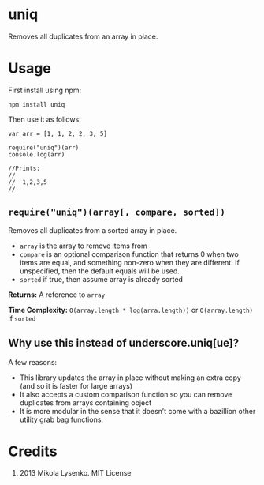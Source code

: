 uniq
====

Removes all duplicates from an array in place.

Usage
=====

First install using npm:

    npm install uniq

Then use it as follows:

    var arr = [1, 1, 2, 2, 3, 5]

    require("uniq")(arr)
    console.log(arr)

    //Prints:
    //
    //  1,2,3,5
    //

`require("uniq")(array[, compare, sorted])`
-------------------------------------------

Removes all duplicates from a sorted array in place.

-   `array` is the array to remove items from
-   `compare` is an optional comparison function that returns 0 when two items are equal, and something non-zero when they are different. If unspecified, then the default equals will be used.
-   `sorted` if true, then assume array is already sorted

**Returns:** A reference to `array`

**Time Complexity:** `O(array.length * log(arra.length))` or `O(array.length)` if `sorted`

Why use this instead of underscore.uniq\[ue\]?
----------------------------------------------

A few reasons:

-   This library updates the array in place without making an extra copy (and so it is faster for large arrays)
-   It also accepts a custom comparison function so you can remove duplicates from arrays containing object
-   It is more modular in the sense that it doesn’t come with a bazillion other utility grab bag functions.

Credits
=======

1.  2013 Mikola Lysenko. MIT License
